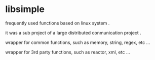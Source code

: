 # libsimple
frequently used functions based on linux system .

it was a sub project of a large distributed conmunication project .

wrapper for common functions, such as memory, string, regex, etc ...

wrapper for 3rd party functions, such as reactor, xml, etc ...
